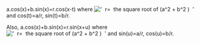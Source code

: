 a.cos(x)+b.sin(x)=r.cos(x-t) where
!['  r=  the square root of (a\^2 + b\^2 )  '](../dictionary/equation_images/1641.1..png)
and cos(t)=a/r, sin(t)=b/r.

Also, a.cos(x)+b.sin(x)=r.sin(x+u) where
!['  r=  the square root of (a\^2 + b\^2 )  '](../dictionary/equation_images/1641.2..png)
and sin(u)=a/r, cos(u)=b/r.
